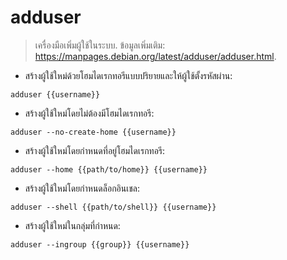 # adduser

> เครื่องมือเพิ่มผู้ใช้ในระบบ.
> ข้อมูลเพิ่มเติม: <https://manpages.debian.org/latest/adduser/adduser.html>.

- สร้างผู้ใช้ใหม่ด้วยโฮมไดเรกทอรีแบบปริยายและให้ผู้ใช้ตั้งรหัสผ่าน:

`adduser {{username}}`

- สร้างผู้ใช้ใหม่โดยไม่ต้องมีโฮมไดเรกทอรี:

`adduser --no-create-home {{username}}`

- สร้างผู้ใช้ใหม่โดยกำหนดที่อยู่โฮมไดเรกทอรี:

`adduser --home {{path/to/home}} {{username}}`

- สร้างผู้ใช้ใหม่โดยกำหนดล็อกอินเชล:

`adduser --shell {{path/to/shell}} {{username}}`

- สร้างผู้ใช้ใหม่ในกลุ่มที่กำหนด:

`adduser --ingroup {{group}} {{username}}`